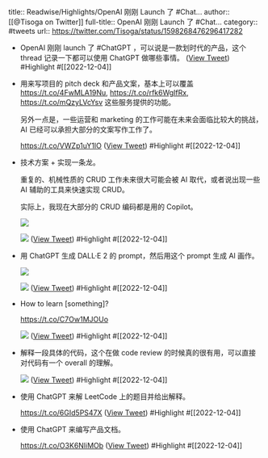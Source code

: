title:: Readwise/Highlights/OpenAI 刚刚 Launch 了 #Chat...
author:: [[@Tisoga on Twitter]]
full-title:: OpenAI 刚刚 Launch 了 \#Chat...
category:: #tweets
url:: https://twitter.com/Tisoga/status/1598268476296417282

- OpenAI 刚刚 launch 了 #ChatGPT ，可以说是一款划时代的产品，这个 thread 记录一下都可以使用 ChatGPT 做哪些事情。 ([View Tweet](https://twitter.com/Tisoga/status/1598268476296417282)) #Highlight #[[2022-12-04]]
- 用来写项目的 pitch deck 和产品文案，基本上可以覆盖 https://t.co/4FwMLA19Nu, https://t.co/rfk6WgIfRx, https://t.co/mQzyLVcYsv 这些服务提供的功能。
  
  另外一点是，一些运营和 marketing 的工作可能在未来会面临比较大的挑战，AI 已经可以承担大部分的文案写作工作了。
  
  https://t.co/VWZp1uY1IO ([View Tweet](https://twitter.com/Tisoga/status/1598269021451087872)) #Highlight #[[2022-12-04]]
- 技术方案 + 实现一条龙。
  
  重复的、机械性质的 CRUD 工作未来很大可能会被 AI 取代，或者说出现一些 AI 辅助的工具来快速实现 CRUD。
  
  实际上，我现在大部分的 CRUD 编码都是用的 Copilot。 
  
  ![](https://pbs.twimg.com/media/Fi4xfQAVIAAMJrg.jpg) 
  
  ![](https://pbs.twimg.com/media/Fi4xub2UcAAZh3v.jpg) ([View Tweet](https://twitter.com/Tisoga/status/1598270360512008192)) #Highlight #[[2022-12-04]]
- 用 ChatGPT 生成 DALL·E 2 的 prompt，然后用这个 prompt 生成 AI 画作。 
  
  ![](https://pbs.twimg.com/media/Fi40LCzUAAAtpO2.jpg) 
  
  ![](https://pbs.twimg.com/media/Fi40M3IUAAA1K2V.jpg) ([View Tweet](https://twitter.com/Tisoga/status/1598272550773346305)) #Highlight #[[2022-12-04]]
- How to learn [something]?
  
  https://t.co/C7Ow1MJOUo 
  
  ![](https://pbs.twimg.com/media/Fi45lMIUAAAyrHq.jpg) ([View Tweet](https://twitter.com/Tisoga/status/1598278359003598850)) #Highlight #[[2022-12-04]]
- 解释一段具体的代码，这个在做 code review 的时候真的很有用，可以直接对代码有一个 overall 的理解。 
  
  ![](https://pbs.twimg.com/media/Fi4-My2VIAEKyO0.jpg) ([View Tweet](https://twitter.com/Tisoga/status/1598283427593490433)) #Highlight #[[2022-12-04]]
- 使用 ChatGPT 来解 LeetCode 上的题目并给出解释。
  
  https://t.co/6GId5PS47X ([View Tweet](https://twitter.com/Tisoga/status/1598625455489581057)) #Highlight #[[2022-12-04]]
- 使用 ChatGPT 来编写产品文档。
  
  https://t.co/O3K6NliMOb ([View Tweet](https://twitter.com/Tisoga/status/1598625694640050176)) #Highlight #[[2022-12-04]]